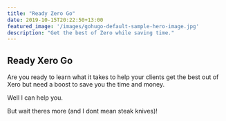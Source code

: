 ```yaml
---
title: "Ready Zero Go"
date: 2019-10-15T20:22:50+13:00
featured_image: '/images/gohugo-default-sample-hero-image.jpg'
description: "Get the best of Zero while saving time."
---
```


## Ready Xero Go
Are you ready to learn what it takes to help your clients get the best out of Xero but need a boost to save you the time and money.

Well I can help you.

But wait theres more (and I dont mean steak knives)!



